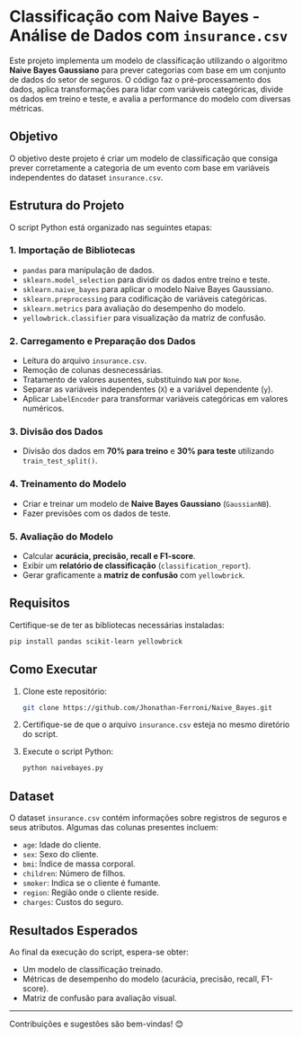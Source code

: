 # Classificação com Naive Bayes - Análise de Dados com `insurance.csv`

Este projeto implementa um modelo de classificação utilizando o algoritmo **Naive Bayes Gaussiano** para prever categorias com base em um conjunto de dados do setor de seguros. O código faz o pré-processamento dos dados, aplica transformações para lidar com variáveis categóricas, divide os dados em treino e teste, e avalia a performance do modelo com diversas métricas.

## Objetivo
O objetivo deste projeto é criar um modelo de classificação que consiga prever corretamente a categoria de um evento com base em variáveis independentes do dataset `insurance.csv`.

## Estrutura do Projeto
O script Python está organizado nas seguintes etapas:

### 1. Importação de Bibliotecas
- `pandas` para manipulação de dados.
- `sklearn.model_selection` para dividir os dados entre treino e teste.
- `sklearn.naive_bayes` para aplicar o modelo Naive Bayes Gaussiano.
- `sklearn.preprocessing` para codificação de variáveis categóricas.
- `sklearn.metrics` para avaliação do desempenho do modelo.
- `yellowbrick.classifier` para visualização da matriz de confusão.

### 2. Carregamento e Preparação dos Dados
- Leitura do arquivo `insurance.csv`.
- Remoção de colunas desnecessárias.
- Tratamento de valores ausentes, substituindo `NaN` por `None`.
- Separar as variáveis independentes (`X`) e a variável dependente (`y`).
- Aplicar `LabelEncoder` para transformar variáveis categóricas em valores numéricos.

### 3. Divisão dos Dados
- Divisão dos dados em **70% para treino** e **30% para teste** utilizando `train_test_split()`.

### 4. Treinamento do Modelo
- Criar e treinar um modelo de **Naive Bayes Gaussiano** (`GaussianNB`).
- Fazer previsões com os dados de teste.

### 5. Avaliação do Modelo
- Calcular **acurácia, precisão, recall e F1-score**.
- Exibir um **relatório de classificação** (`classification_report`).
- Gerar graficamente a **matriz de confusão** com `yellowbrick`.

## Requisitos
Certifique-se de ter as bibliotecas necessárias instaladas:

```bash
pip install pandas scikit-learn yellowbrick
```

## Como Executar
1. Clone este repositório:

   ```bash
   git clone https://github.com/Jhonathan-Ferroni/Naive_Bayes.git
   ```

2. Certifique-se de que o arquivo `insurance.csv` esteja no mesmo diretório do script.

3. Execute o script Python:

   ```bash
   python naivebayes.py
   ```

## Dataset
O dataset `insurance.csv` contém informações sobre registros de seguros e seus atributos. Algumas das colunas presentes incluem:

- `age`: Idade do cliente.
- `sex`: Sexo do cliente.
- `bmi`: Índice de massa corporal.
- `children`: Número de filhos.
- `smoker`: Indica se o cliente é fumante.
- `region`: Região onde o cliente reside.
- `charges`: Custos do seguro.

## Resultados Esperados
Ao final da execução do script, espera-se obter:

- Um modelo de classificação treinado.
- Métricas de desempenho do modelo (acurácia, precisão, recall, F1-score).
- Matriz de confusão para avaliação visual.


---

Contribuições e sugestões são bem-vindas! 😊

